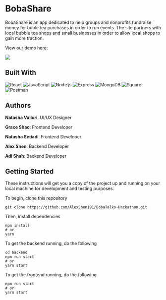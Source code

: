 # BobaShare
BobaShare is an app dedicated to help groups and nonprofits fundraise money for buble tea purchases in order to run events. The site partners with local bubble tea shops and small businesses in order to allow local shops to gain more traction.

View our demo here:

[![](https://img.youtube.com/vi/waWlC_v7wJg/hqdefault.jpg)](https://www.youtube.com/watch?v=waWlC_v7wJg&feature=youtu.be)


## Built With
![React](https://img.shields.io/static/v1?style=for-the-badge&message=React&color=222222&logo=React&logoColor=61DAFB&label=)
![JavaScript](https://img.shields.io/static/v1?style=for-the-badge&message=JavaScript&color=222222&logo=JavaScript&logoColor=F7DF1E&label=)
![Node.js](https://img.shields.io/static/v1?style=for-the-badge&message=Node.js&color=5FA04E&logo=Node.js&logoColor=FFFFFF&label=)
![Express](https://img.shields.io/static/v1?style=for-the-badge&message=Express&color=000000&logo=Express&logoColor=FFFFFF&label=)
![MongoDB](https://img.shields.io/static/v1?style=for-the-badge&message=MongoDB&color=47A248&logo=MongoDB&logoColor=FFFFFF&label=)
![Square](https://img.shields.io/static/v1?style=for-the-badge&message=Square&color=3E4348&logo=Square&logoColor=FFFFFF&label=)
![Postman](https://img.shields.io/static/v1?style=for-the-badge&message=Postman&color=FF6C37&logo=Postman&logoColor=FFFFFF&label=)

## Authors

**Natasha Valluri**: UI/UX Designer

**Grace Shao**: Frontend Developer

**Natasha Setiadi**: Frontend Developer

**Alex Shen**: Backend Developer

**Adi Shah**: Backend Developer

## Getting Started

These instructions will get you a copy of the project up and running on your local machine for development and testing purposes.

To begin, clone this repository

```
git clone https://github.com/AlexShen101/BobaTalks-Hackathon.git
```

Then, install dependencies

```
npm install
# or
yarn
```

To get the backend running, do the following

```
cd backend
npm run start
# or
yarn start
```

To get the frontend running, do the following

```
npm run start
# or
yarn start
```
